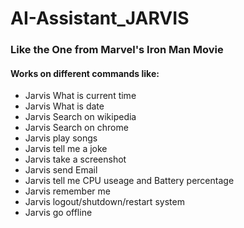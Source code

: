 # AI-Assistant_JARVIS
### Like the One from Marvel's Iron Man Movie

#### Works on different commands like:

- Jarvis What is current time
- Jarvis What is date
- Jarvis Search on wikipedia
- Jarvis Search on chrome
- Jarvis play songs
- Jarvis tell me a joke
- Jarvis take a screenshot
- Jarvis send Email
- Jarvis tell me CPU useage and Battery percentage
- Jarvis remember me
- Jarvis logout/shutdown/restart system
- Jarvis go offline 

